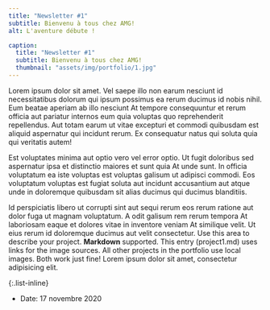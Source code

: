```yaml
---
title: "Newsletter #1"
subtitle: Bienvenu à tous chez AMG!
alt: L'aventure débute !

caption:
  title: "Newsletter #1"
  subtitle: Bienvenu à tous chez AMG!
  thumbnail: "assets/img/portfolio/1.jpg"
---
```



Lorem ipsum dolor sit amet. Vel saepe illo non earum nesciunt id necessitatibus dolorum qui ipsum possimus ea rerum ducimus id nobis nihil. Eum beatae aperiam ab illo nesciunt At tempore consequuntur et rerum officia aut pariatur internos eum quia voluptas quo reprehenderit repellendus. Aut totam earum ut vitae excepturi et commodi quibusdam est aliquid aspernatur qui incidunt rerum. Ex consequatur natus qui soluta quia qui veritatis autem!

Est voluptates minima aut optio vero vel error optio. Ut fugit doloribus sed aspernatur ipsa et distinctio maiores et sunt quia At unde sunt. In officia voluptatum ea iste voluptas est voluptas galisum ut adipisci commodi. Eos voluptatum voluptas est fugiat soluta aut incidunt accusantium aut atque unde in doloremque quibusdam sit alias ducimus qui ducimus blanditiis.

Id perspiciatis libero ut corrupti sint aut sequi rerum eos rerum ratione aut dolor fuga ut magnam voluptatum. A odit galisum rem rerum tempora At laboriosam eaque et dolores vitae in inventore veniam At similique velit. Ut eius rerum id doloremque ducimus aut velit consectetur.
Use this area to describe your project. **Markdown** supported. This entry (project1.md) uses links for the image sources. All other projects in the portfolio use local images. Both work just fine! Lorem ipsum dolor sit amet, consectetur adipisicing elit. 

{:.list-inline}
- Date: 17 novembre 2020


